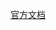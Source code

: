 [官方文档](https://developer.apple.com/library/archive/documentation/General/Conceptual/AppSearch/UniversalLinks.html)

